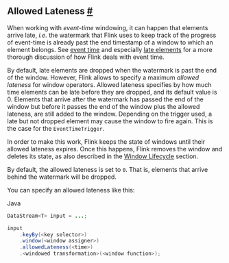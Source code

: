 ## Allowed Lateness [#](https://nightlies.apache.org/flink/flink-docs-release-1.14/zh/docs/dev/datastream/operators/windows/#allowed-lateness)

When working with *event-time* windowing, it can happen that elements arrive late, *i.e.* the watermark that Flink uses to keep track of the progress of event-time is already past the end timestamp of a window to which an element belongs. See [event time](https://nightlies.apache.org/flink/flink-docs-release-1.14/zh/docs/dev/datastream/event-time/generating_watermarks/) and especially [late elements](https://nightlies.apache.org/flink/flink-docs-release-1.14/zh/docs/dev/datastream/event-time/generating_watermarks/#late-elements) for a more thorough discussion of how Flink deals with event time.

By default, late elements are dropped when the watermark is past the end of the window. However, Flink allows to specify a maximum *allowed lateness* for window operators. Allowed lateness specifies by how much time elements can be late before they are dropped, and its default value is 0. Elements that arrive after the watermark has passed the end of the window but before it passes the end of the window plus the allowed lateness, are still added to the window. Depending on the trigger used, a late but not dropped element may cause the window to fire again. This is the case for the `EventTimeTrigger`.

In order to make this work, Flink keeps the state of windows until their allowed lateness expires. Once this happens, Flink removes the window and deletes its state, as also described in the [Window Lifecycle](https://nightlies.apache.org/flink/flink-docs-release-1.14/zh/docs/dev/datastream/operators/windows/#window-lifecycle) section.

By default, the allowed lateness is set to `0`. That is, elements that arrive behind the watermark will be dropped.

You can specify an allowed lateness like this:

Java

```java
DataStream<T> input = ...;

input
    .keyBy(<key selector>)
    .window(<window assigner>)
    .allowedLateness(<time>)
    .<windowed transformation>(<window function>);
```

